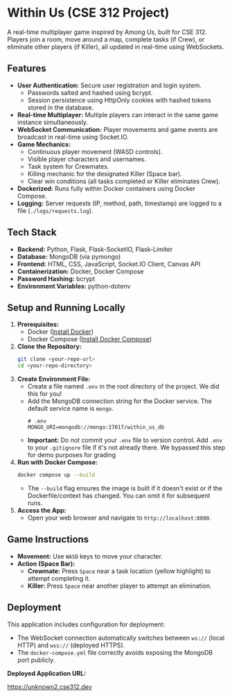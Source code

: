 # Within Us (CSE 312 Project)

A real-time multiplayer game inspired by Among Us, built for CSE 312. Players join a room, move around a map, complete tasks (if Crew), or eliminate other players (if Killer), all updated in real-time using WebSockets.

## Features

*   **User Authentication:** Secure user registration and login system.
    *   Passwords salted and hashed using bcrypt.
    *   Session persistence using HttpOnly cookies with hashed tokens stored in the database.
*   **Real-time Multiplayer:** Multiple players can interact in the same game instance simultaneously.
*   **WebSocket Communication:** Player movements and game events are broadcast in real-time using Socket.IO.
*   **Game Mechanics:**
    *   Continuous player movement (WASD controls).
    *   Visible player characters and usernames.
    *   Task system for Crewmates.
    *   Killing mechanic for the designated Killer (Space bar).
    *   Clear win conditions (all tasks completed or Killer eliminates Crew).
*   **Dockerized:** Runs fully within Docker containers using Docker Compose.
*   **Logging:** Server requests (IP, method, path, timestamp) are logged to a file (`./logs/requests.log`).

## Tech Stack

*   **Backend:** Python, Flask, Flask-SocketIO, Flask-Limiter
*   **Database:** MongoDB (via pymongo)
*   **Frontend:** HTML, CSS, JavaScript, Socket.IO Client, Canvas API
*   **Containerization:** Docker, Docker Compose
*   **Password Hashing:** bcrypt
*   **Environment Variables:** python-dotenv

## Setup and Running Locally

1.  **Prerequisites:**
    *   Docker ([Install Docker](https://docs.docker.com/get-docker/))
    *   Docker Compose ([Install Docker Compose](https://docs.docker.com/compose/install/))
2.  **Clone the Repository:**
    ```bash
    git clone <your-repo-url>
    cd <your-repo-directory>
    ```
3.  **Create Environment File:**
    *   Create a file named `.env` in the root directory of the project. We did this for you!
    *   Add the MongoDB connection string for the Docker service. The default service name is `mongo`.
        ```dotenv
        # .env
        MONGO_URI=mongodb://mongo:27017/within_us_db
        ```
    *   **Important:** Do *not* commit your `.env` file to version control. Add `.env` to your `.gitignore` file if it's not already there. We bypassed this step for demo purposes for grading
4.  **Run with Docker Compose:**
    ```bash
    docker compose up --build
    ```
    *   The `--build` flag ensures the image is built if it doesn't exist or if the Dockerfile/context has changed. You can omit it for subsequent runs.
5.  **Access the App:**
    *   Open your web browser and navigate to `http://localhost:8080`.

## Game Instructions

*   **Movement:** Use `WASD` keys to move your character.
*   **Action (Space Bar):**
    *   **Crewmate:** Press `Space` near a task location (yellow highlight) to attempt completing it.
    *   **Killer:** Press `Space` near another player to attempt an elimination.

## Deployment

This application includes configuration for deployment:
*   The WebSocket connection automatically switches between `ws://` (local HTTP) and `wss://` (deployed HTTPS).
*   The `docker-compose.yml` file correctly avoids exposing the MongoDB port publicly.

**Deployed Application URL:**

https://unknown2.cse312.dev
